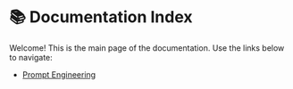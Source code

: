 # 📚 Documentation Index

Welcome! This is the main page of the documentation. Use the links below to navigate:

- [Prompt Engineering](promptEngineering.md)